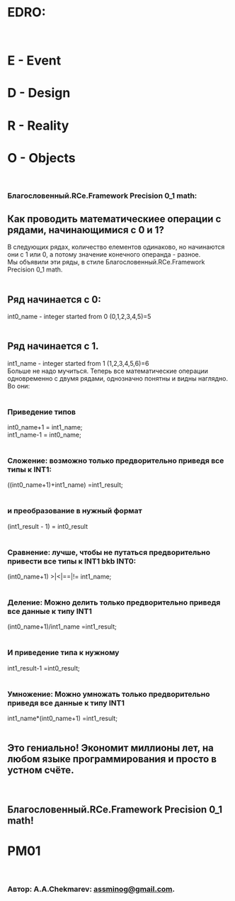 # EDRO:
<br/>

# E - Event
# D - Design
# R - Reality
# O - Objects 
<br/>

### Благословенный.RCe.Framework Precision 0_1 math:
## Как проводить математическиее операции с рядами, начинающимися с 0 и 1?
 В следующих рядах, количество елементов одинаково, но начинаются они с 1 или 0, а потому значение конечного операнда - разное. <br/>
 Мы объявили эти ряды, в стиле Благословенный.RCe.Framework Precision 0_1 math. <br/><br/>
 
 ## Ряд начинается с 0:
 int0_name - integer started from 0 (0,1,2,3,4,5)=5  <br/><br/>
 
## Ряд начинается с 1.
 int1_name - integer started from 1 (1,2,3,4,5,6)=6<br/>
 Больше не надо мучиться. Теперь все математические операции одновременно с двумя рядами, однозначно понятны и видны наглядно. Во они:<br/>
<br/>

### Приведение типов
int0_name+1 = int1_name; <br/>
int1_name-1 = int0_name; <br/>
<br/>

### Сложение: возможно только предворительно приведя все типы к INT1: 
((int0_name+1)+int1_name)     =int1_result; <br/>
<br/>

### и преобразование в нужный формат
(int1_result - 1) = int0_result <br/>
<br/>

### Сравнение: лучше, чтобы не путаться предворительно привести все типы к INT1 bkb INT0: 
(int0_name+1)    >|<|==|!=    int1_name; <br/>
<br/>

### Деление: Можно делить только предворительно приведя все данные к типу INT1 
(int0_name+1)/int1_name       =int1_result; <br/>
<br/>

### И приведение типа к нужному
int1_result-1                 =int0_result; <br/>
<br/>

### Умножение: Можно умножать только предворительно приведя все данные к типу INT1
int1_name*(int0_name+1)       =int1_result; <br/>
<br/>

## Это гениально! Экономит миллионы лет, на любом языке программирования и просто в устном счёте.
<br/>

## Благословенный.RCe.Framework Precision 0_1 math!
# PM01
<br/>

###   Автор: A.A.Chekmarev: assminog@gmail.com. 

